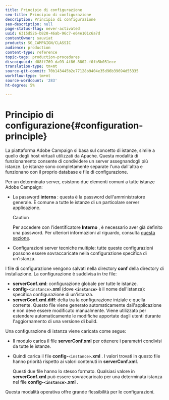```yaml
---
title: Principio di configurazione
seo-title: Principio di configurazione
description: Principio di configurazione
seo-description: null
page-status-flag: never-activated
uuid: 6315d526-b820-46ab-96c7-e64e101c6a7d
contentOwner: sauviat
products: SG_CAMPAIGN/CLASSIC
audience: production
content-type: reference
topic-tags: production-procedures
discoiquuid: d08ff769-da93-4f86-8802-f0fb5b051ece
translation-type: tm+mt
source-git-commit: 70b143445b2e77128b9404e35d96b39694d55335
workflow-type: tm+mt
source-wordcount: '283'
ht-degree: 5%

---
```



# Principio di configurazione{#configuration-principle}

La piattaforma Adobe Campaign  si basa sul concetto di istanze, simile a quello degli host virtuali utilizzati da Apache. Questa modalità di funzionamento consente di condividere un server assegnandogli più istanze. Le istanze sono completamente separate l&#39;una dall&#39;altra e funzionano con il proprio database e file di configurazione.

Per un determinato server, esistono due elementi comuni a tutte  istanze Adobe Campaign:

* La password **interna** : questa è la password dell&#39;amministratore generale. È comune a tutte le istanze di un particolare server applicazione.

   >[!CAUTION]
   >
   >Per accedere con l&#39;identificatore **Interno** , è necessario aver già definito una password. Per ulteriori informazioni al riguardo, consulta [questa sezione](../../installation/using/campaign-server-configuration.md#internal-identifier).

* Configurazioni server tecniche multiple: tutte queste configurazioni possono essere sovraccaricate nella configurazione specifica di un&#39;istanza.

I file di configurazione vengono salvati nella directory **conf** della directory di installazione. La configurazione è suddivisa in tre file:

* **serverConf.xml**: configurazione globale per tutte le istanze.
* **config-**`<instance>`**.xml** (dove **`<instance>`** è il nome dell&#39;istanza): specifica configurazione di un&#39;istanza.
* **serverConf.xml.diff**: delta tra la configurazione iniziale e quella corrente. Questo file viene generato automaticamente dall&#39;applicazione e non deve essere modificato manualmente. Viene utilizzato per estendere automaticamente le modifiche apportate dagli utenti durante l&#39;aggiornamento di una versione di build.

Una configurazione di istanza viene caricata come segue:

* Il modulo carica il file **serverConf.xml** per ottenere i parametri condivisi da tutte le istanze.
* Quindi carica il file **config-**`<instance>`**.xml** . I valori trovati in questo file hanno priorità rispetto ai valori contenuti in **serverConf.xml**.

   Questi due file hanno lo stesso formato. Qualsiasi valore in **serverConf.xml** può essere sovraccaricato per una determinata istanza nel file **config-`<instance>`.xml** .

Questa modalità operativa offre grande flessibilità per le configurazioni.
